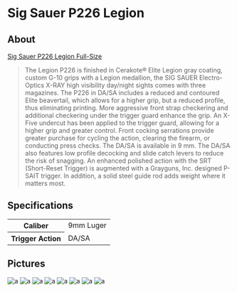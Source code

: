 # Sig Sauer P226 Legion

## About

[Sig Sauer P226 Legion Full-Size](https://www.sigsauer.com/p226-legion-full-size.html)

> The Legion P226 is finished in Cerakote® Elite Legion gray coating, custom G-10 grips with a Legion medallion, the SIG SAUER Electro-Optics X-RAY high visibility day/night sights comes with three magazines. The P226 in DA/SA includes a reduced and contoured Elite beavertail, which allows for a higher grip, but a reduced profile, thus eliminating printing. More aggressive front strap checkering and additional checkering under the trigger guard enhance the grip. An X-Five undercut has been applied to the trigger guard, allowing for a higher grip and greater control. Front cocking serrations provide greater purchase for cycling the action, clearing the firearm, or conducting press checks. The DA/SA is available in 9 mm. The DA/SA also features low profile decocking and slide catch levers to reduce the risk of snagging. An enhanced polished action with the SRT (Short-Reset Trigger) is augmented with a Grayguns, Inc. designed P-SAIT trigger. In addition, a solid steel guide rod adds weight where it matters most.

## Specifications

<table>
  <tr>
    <th>Caliber</th>
    <td>9mm Luger</td>
  </tr>
  <tr>
    <th>Trigger Action</th>
    <td>DA/SA</td>
  </tr>
</table>

## Pictures

![a](https://github.com/CumpsD/second-brain/raw/main/assets/guns/sig-p226-legion/case.jpg "a")
![a](https://github.com/CumpsD/second-brain/raw/main/assets/guns/sig-p226-legion/gun1.jpg "a")
![a](https://github.com/CumpsD/second-brain/raw/main/assets/guns/sig-p226-legion/gun2.jpg "a")
![a](https://github.com/CumpsD/second-brain/raw/main/assets/guns/sig-p226-legion/gun3.jpg "a")
![a](https://github.com/CumpsD/second-brain/raw/main/assets/guns/sig-p226-legion/gun4.jpg "a")
![a](https://github.com/CumpsD/second-brain/raw/main/assets/guns/sig-p226-legion/gun5.jpg "a")
![a](https://github.com/CumpsD/second-brain/raw/main/assets/guns/sig-p226-legion/mag1.jpg "a")
![a](https://github.com/CumpsD/second-brain/raw/main/assets/guns/sig-p226-legion/mag2.jpg "a")

<!-- ## Upgrades -->

<!--
SKU
CALIBER
MAGS INCLUDED
SIGHTS
STATE COMPLIANT
THREADED BARREL
PISTOL SIZE
OVERALL LENGTH
OVERALL WIDTH
HEIGHT
BARREL LENGTH
WEIGHT
SIGHT RADIUS
ACCESSORY RAIL
TRIGGER ACTION
TRIGGER TYPE
GRIP TYPE
GRIP COLOR
BARREL MATERIAL
FRAME FINISH
FRAME MATERIAL
FCU MATERIAL
SLIDE FINISH
SLIDE MATERIAL
OPTIC READY

226R-9-LEGION
9mm Luger
(3) 10rd Steel Mag
X-Ray (Square)
CT / HI / IL / MD / NJ / NY
No
Full-Size
8 in [203 mm]
1.5 in [38 mm]
5.5 in (140 mm)
4.4 in (112 mm)
34 oz (964 g)
6.3 in (160 mm)
SIG Rail
DA/SA
P-SAIT
Black G10
Black
Carbon Steel
Elite Cerakote
Alloy
Elite Cerakote
Stainless Steel
No

226RM-9-LEGION
9mm Luger
(3) 10rd Steel Mag
X-Ray (Square)
MA
No
Full-Size
7.7 in [196 mm]
1.5 in [38 mm]
5.5 in [140 mm]
4.4 in [112 mm]
34.4 oz [975 g]
6.3 in [160 mm]
SIG Rail
DA/SA
P-SAIT
Black G10
Carbon Steel
Elite Cerakote
Alloy
Elite Cerakote
Stainless Steel
No

E26R-9-LEGION
9mm Luger
(3) 15rd Steel Mag
X-Ray (Square)
No
Full-Size
8 in [203 mm]
1.5 in [38 mm]
5.5 in [140 mm]
4.4 in [112 mm]
34 oz [964 g]
6.3 in [160 mm]
SIG Rail
DA/SA
P-SAIT
Black G10
Carbon Steel
Elite Cerakote
Alloy
Elite Cerakote
Stainless Steel
No
 -->

<!-- ## Resources

https://www.realgunreviews.com/upgrade-a-west-german-sig-sauer-p226-to-legion-specs/
https://www.realgunreviews.com/sig-sauer-p226-upgrades-video-series/
https://www.realgunreviews.com/which-legion-should-i-get-dasa-or-sao/
https://www.realgunreviews.com/sig-sauer-classic-p-series-p226-p220-p229-internal-animations/
https://nationalinterest.org/blog/buzz/meet-sig-sauer-legion-p226-best-sig-pistol-market-124236
https://blog.cheaperthandirt.com/review-sig-p226-legion-sao/
https://www.northeastshooters.com/xen/threads/p226-upgrades-grayguns-trigger-srt-and-wolff-hammer-spring.341621/
https://grayguns.com/product-tag/p226/
https://www.pewpewtactical.com/sig-sauer-legion-p226-review/ -->
